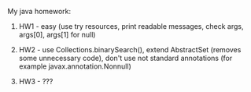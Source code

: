 My java homework:

1) HW1 - easy (use try resources, print readable messages, check args, args[0], args[1] for null)

2) HW2 - use Collections.binarySearch(), extend AbstractSet (removes some unnecessary code), don't use not standard annotations (for example javax.annotation.Nonnull)

3) HW3 - ???